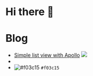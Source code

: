 # Hi there 👋

# Blog

* [Simple list view with Apollo](https://gist.github.com/narutaro/cd0006bc0d066fc6548534b1c1a36fb0) ![](https://via.placeholder.com/150)
* 
* ![#f03c15](https://placehold.it/15/f03c15/000000?text=+) `#f03c15`


<!--
**narutaro/narutaro** is a ✨ _special_ ✨ repository because its `README.md` (this file) appears on your GitHub profile.

Here are some ideas to get you started:

- 🔭 I’m currently working on ...
- 🌱 I’m currently learning ...
- 👯 I’m looking to collaborate on ...
- 🤔 I’m looking for help with ...
- 💬 Ask me about ...
- 📫 How to reach me: ...
- 😄 Pronouns: ...
- ⚡ Fun fact: ...
-->
